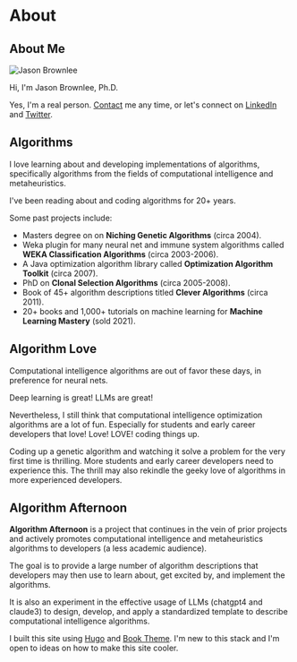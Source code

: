 # About

## About Me

![Jason Brownlee](/jasonbrownlee.jpg)

Hi, I'm Jason Brownlee, Ph.D.

Yes, I'm a real person. [Contact](/contact/) me any time, or let's connect on [LinkedIn](https://www.linkedin.com/in/jasonbrownlee) and [Twitter](https://twitter.com/jason2brownlee).


## Algorithms

I love learning about and developing implementations of algorithms, specifically algorithms from the fields of computational intelligence and metaheuristics.

I've been reading about and coding algorithms for 20+ years.

Some past projects include:

* Masters degree on on **Niching Genetic Algorithms** (circa 2004).
* Weka plugin for many neural net and immune system algorithms called **WEKA Classification Algorithms** (circa 2003-2006).
* A Java optimization algorithm library called **Optimization Algorithm Toolkit** (circa 2007).
* PhD on **Clonal Selection Algorithms** (circa 2005-2008).
* Book of 45+ algorithm descriptions titled **Clever Algorithms** (circa 2011).
* 20+ books and 1,000+ tutorials on machine learning for **Machine Learning Mastery** (sold 2021).

## Algorithm Love
Computational intelligence algorithms are out of favor these days, in preference for neural nets.

Deep learning is great! LLMs are great!

Nevertheless, I still think that computational intelligence optimization algorithms are a lot of fun. Especially for students and early career developers that love! Love! LOVE! coding things up.

Coding up a genetic algorithm and watching it solve a problem for the very first time is thrilling. More students and early career developers need to experience this. The thrill may also rekindle the geeky love of algorithms in more experienced developers.

## Algorithm Afternoon

**Algorithm Afternoon** is a project that continues in the vein of prior projects and actively promotes computational intelligence and metaheuristics algorithms to developers (a less academic audience).

The goal is to provide a large number of algorithm descriptions that developers may then use to learn about, get excited by, and implement the algorithms.

It is also an experiment in the effective usage of LLMs (chatgpt4 and claude3) to design, develop, and apply a standardized template to describe computational intelligence algorithms.

I built this site using [Hugo](https://gohugo.io/) and [Book Theme](https://themes.gohugo.io/themes/hugo-book/). I'm new to this stack and I'm open to ideas on how to make this site cooler.
